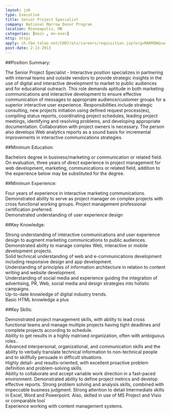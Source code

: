 ```yaml
---
layout: job
type: Executive
title: Senior Project Specialist
company: National Marrow Donor Program
location: Minneapolis, MN
categories: [main , mn-exec]
http: https
apply: ch.tbe.taleo.net/CH07/ats/careers/requisition.jsp?org=MARROW&cws=1&rid=916&source=WorkCreative.net
post-date: 2-13-2013
---
```


##Position Summary:

The Senior Project Specialist - Interactive position specializes in partnering with internal teams and outside vendors to provide strategic insights in the use of digital and interactive development to market to public audiences and for educational outreach. This role demands aptitude in both marketing communications and interactive development to ensure effective communication of messages to appropriate audience/customer groups for a superior interactive user experience. Responsibilities include strategic consulting, new projects initiation using defined request process(es), compiling status reports, coordinating project schedules, leading project meetings, identifying and resolving problems, and developing appropriate documentation. Collaboration with project owners is necessary. The person also develops Web analytics reports as a sound basis for incremental improvements in interactive communications strategies.

##Minimum Education:

Bachelors degree in business/marketing or communication or related field. On evaluation, three years of direct experience in project management for web development, marketing, communications or related field, addition to the experience below may be substituted for the degree.

##Minimum Experience:

Four years of experience in interactive marketing communications.  
Demonstrated ability to serve as project manager on complex projects with cross functional working groups. Project management professional certification preferred.  
Demonstrated understanding of user experience design

##Key Knowledge:

Strong understanding of interactive communications and user experience design to augment marketing communications to public audiences.  
Demonstrated ability to manage complex Web, interactive or mobile development projects.  
Solid technical understanding of web and e-communications development including responsive design and app development.  
Understanding of principles of information architecture in relation to content writing and website development.  
Understanding of social media and experience guiding the integration of advertising, PR, Web, social media and design strategies into holistic campaigns.  
Up-to-date knowledge of digital industry trends.  
Basic HTML knowledge a plus

##Key Skills:

Demonstrated project management skills, with ability to lead cross functional teams and manage multiple projects having tight deadlines and complete projects according to schedule.  
Ability to get results in a highly matrixed organization, often with ambiguous roles..  
Advanced interpersonal, organizational, and communication skills and the ability to verbally translate technical information to non-technical people and to skillfully persuade in difficult situations.  
Highly detail- and results-oriented, with excellent proactive problem definition and problem-solving skills.  
Ability to collaborate and accept variable work direction in a fast-paced environment.
Demonstrated ability to define project metrics and develop effective reports.
Strong problem solving and analysis skills, combined with impeccable business judgment.
Strong attention to detail
Intermediate skills in Excel, Word and Powerpoint. Also, skilled in use of MS Project and Visio or comparable tool  
Experience working with content management systems.